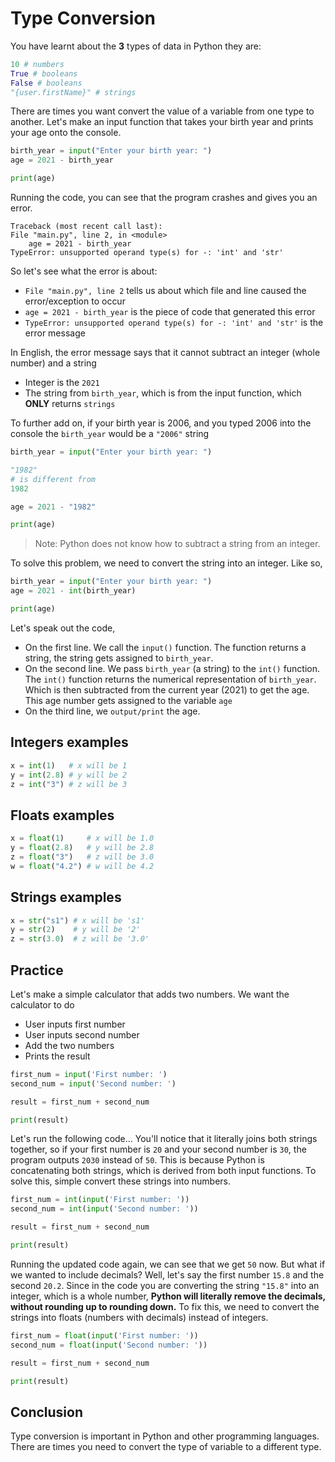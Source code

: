 # Type Conversion

You have learnt about the **3** types of data in Python they are:

```py
10 # numbers
True # booleans
False # booleans
"{user.firstName}" # strings
```

There are times you want convert the value of a variable from one type to another. Let's make an input function that takes your birth year and prints your age onto the console.

```py
birth_year = input("Enter your birth year: ")
age = 2021 - birth_year

print(age)
```

Running the code, you can see that the program crashes and gives you an error.

    Traceback (most recent call last):
    File "main.py", line 2, in <module>
        age = 2021 - birth_year
    TypeError: unsupported operand type(s) for -: 'int' and 'str'

So let's see what the error is about:

- `File "main.py", line 2` tells us about which file and line caused the error/exception to occur
- `age = 2021 - birth_year` is the piece of code that generated this error
- `TypeError: unsupported operand type(s) for -: 'int' and 'str'` is the error message

In English, the error message says that it cannot subtract an integer (whole number) and a string
- Integer is the `2021`
- The string from `birth_year`, which is from the input function, which **ONLY** returns `strings`

To further add on, if your birth year is 2006, and you typed 2006 into the console the `birth_year` would be a `"2006"` string

```py
birth_year = input("Enter your birth year: ")

"1982"
# is different from
1982

age = 2021 - "1982"

print(age)
```

> Note: Python does not know how to subtract a string from an integer.

To solve this problem, we need to convert the string into an integer. Like so,

```py
birth_year = input("Enter your birth year: ")
age = 2021 - int(birth_year)

print(age)
```

Let's speak out the code,
- On the first line. We call the `input()` function. The function returns a string, the string gets assigned to `birth_year`.
- On the second line. We pass `birth_year` (a string) to the `int()` function. The `int()` function returns the numerical representation of `birth_year`. Which is then subtracted from the current year (2021) to get the age. This age number gets assigned to the variable `age`
- On the third line, we `output/print` the age.


## Integers examples

```py
x = int(1)   # x will be 1
y = int(2.8) # y will be 2
z = int("3") # z will be 3
```

## Floats examples

```py
x = float(1)     # x will be 1.0
y = float(2.8)   # y will be 2.8
z = float("3")   # z will be 3.0
w = float("4.2") # w will be 4.2
```

## Strings examples

```py
x = str("s1") # x will be 's1'
y = str(2)    # y will be '2'
z = str(3.0)  # z will be '3.0'
```

## Practice

Let's make a simple calculator that adds two numbers. We want the calculator to do

- User inputs first number
- User inputs second number
- Add the two numbers
- Prints the result

```py
first_num = input('First number: ')
second_num = input('Second number: ')

result = first_num + second_num

print(result)
```

Let's run the following code... You'll notice that it literally joins both strings together, so if your first number is `20` and your second number is `30`, the program outputs `2030` instead of `50`. This is because Python is concatenating both strings, which is derived from both input functions. To solve this, simple convert these strings into numbers.

```py
first_num = int(input('First number: '))
second_num = int(input('Second number: '))

result = first_num + second_num

print(result)
```

Running the updated code again, we can see that we get `50` now. But what if we wanted to include decimals? Well, let's say the first number `15.8` and the second `20.2`. Since in the code you are converting the string `"15.8"` into an integer, which is a whole number, **Python will literally remove the decimals, without rounding up to rounding down.** To fix this, we need to convert the strings into floats (numbers with decimals) instead of integers.

```py
first_num = float(input('First number: '))
second_num = float(input('Second number: '))

result = first_num + second_num

print(result)
```

## Conclusion

Type conversion is important in Python and other programming languages. There are times you need to convert the type of variable to a different type.
